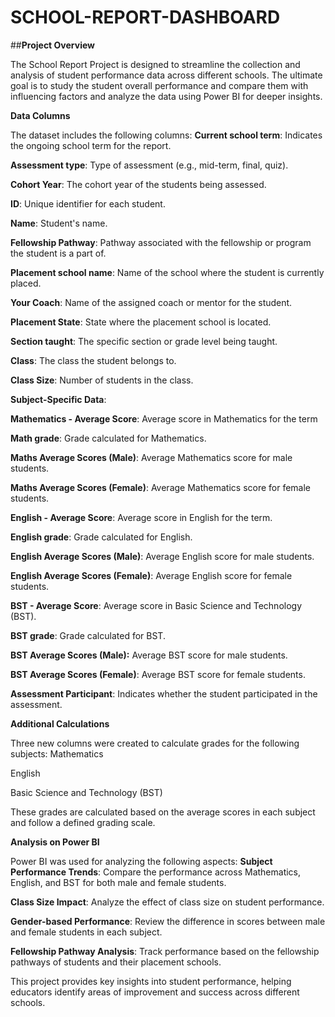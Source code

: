 # SCHOOL-REPORT-DASHBOARD

##**Project Overview**


The School Report Project is designed to streamline the collection and analysis of student performance data across different schools. The ultimate goal is to study the student overall performance and compare them with influencing factors and analyze the data using Power BI for deeper insights.

**Data Columns**


The dataset includes the following columns:
**Current school term**: Indicates the ongoing school term for the report.

**Assessment type**: Type of assessment (e.g., mid-term, final, quiz).

**Cohort Year**: The cohort year of the students being assessed.

**ID**: Unique identifier for each student.

**Name**: Student's name.

**Fellowship Pathway**: Pathway associated with the fellowship or program the student is a part of.

**Placement school name**: Name of the school where the student is currently placed.

**Your Coach**: Name of the assigned coach or mentor for the student.

**Placement State**: State where the placement school is located.

**Section taught**: The specific section or grade level being taught.

**Class**: The class the student belongs to.

**Class Size**: Number of students in the class.


**Subject-Specific Data**:



**Mathematics - Average Score**: Average score in Mathematics for the term

**Math grade**: Grade calculated for Mathematics.

**Maths Average Scores (Male)**: Average Mathematics score for male students.

**Maths Average Scores (Female)**: Average Mathematics score for female students.

**English - Average Score**: Average score in English for the term.

**English grade**: Grade calculated for English.

**English Average Scores (Male)**: Average English score for male students.

**English Average Scores (Female)**: Average English score for female students.

**BST - Average Score**: Average score in Basic Science and Technology (BST).

**BST grade**: Grade calculated for BST.

**BST Average Scores (Male):** Average BST score for male students.

**BST Average Scores (Female)**: Average BST score for female students.

**Assessment Participant**: Indicates whether the student participated in the assessment.


**Additional Calculations**


Three new columns were created to calculate grades for the following subjects:
Mathematics

English

Basic Science and Technology (BST)

These grades are calculated based on the average scores in each subject and follow a defined grading scale.


**Analysis on Power BI**


Power BI was used for analyzing the following aspects:
**Subject Performance Trends**: Compare the performance across Mathematics, English, and BST for both male and female students.

**Class Size Impact**: Analyze the effect of class size on student performance.

**Gender-based Performance**: Review the difference in scores between male and female students in each subject.

**Fellowship Pathway Analysis**: Track performance based on the fellowship pathways of students and their placement schools.

This project provides key insights into student performance, helping educators identify areas of improvement and success across different schools.
